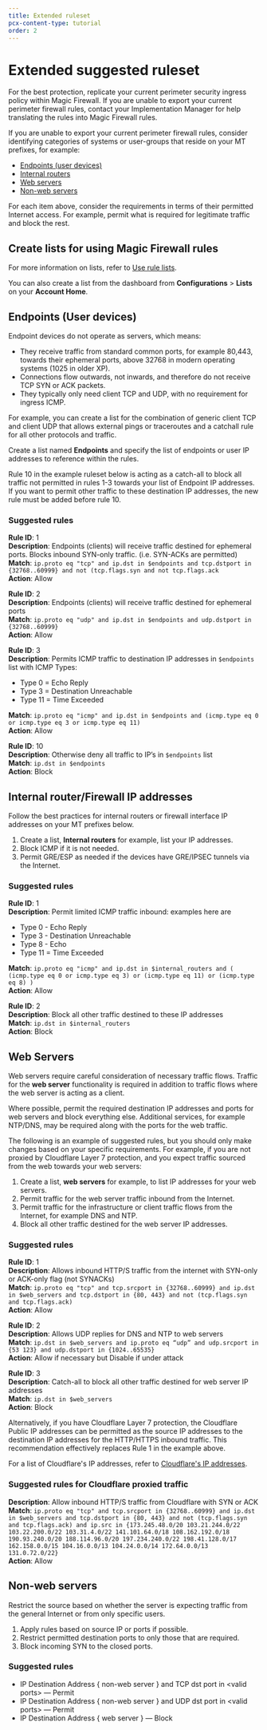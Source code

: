 ```yaml
---
title: Extended ruleset
pcx-content-type: tutorial
order: 2
---
```


# Extended suggested ruleset

For the best protection, replicate your current perimeter security ingress policy within Magic Firewall. If you are unable to export your current perimeter firewall rules, contact your Implementation Manager for help translating the rules into Magic Firewall rules.

If you are unable to export your current perimeter firewall rules, consider identifying categories of systems or user-groups that reside on your MT prefixes, for example:
- [Endpoints (user devices)](#endpoints-user-devices)
- [Internal routers](#internal-routerfirewall-ips)
- [Web servers](#web-servers)
- [Non-web servers](#non-web-servers)

For each item above, consider the requirements in terms of their permitted Internet access. For example, permit what is required for legitimate traffic and block the rest.

## Create lists for using Magic Firewall rules

For more information on lists, refer to [Use rule lists](/how-to/use-rules-list).

You can also create a list from the dashboard from **Configurations** > **Lists** on your **Account Home**.

## Endpoints (User devices)

Endpoint devices do not operate as servers, which means:
- They receive traffic from standard common ports, for example 80,443, towards their ephemeral ports, above 32768 in modern operating systems (1025 in older XP).
- Connections flow outwards, not inwards, and therefore do not receive TCP SYN or ACK packets.
- They typically only need client TCP and UDP, with no requirement for ingress ICMP.

For example, you can create a list for the combination of generic client TCP and client UDP that allows external pings or traceroutes and a catchall rule for all other protocols and traffic.

Create a list named **Endpoints** and specify the list of endpoints or user IP addresses to reference within the rules.

<Aside type="note">

Rule 10 in the example ruleset below is acting as a catch-all to block all traffic not permitted in rules 1-3 towards your list of Endpoint IP addresses. If you want to permit other traffic to these destination IP addresses, the new rule must be added before rule 10.

</Aside>

### Suggested rules

**Rule ID**: 1 <br/> 
**Description**: Endpoints (clients) will receive traffic destined for ephemeral ports. Blocks inbound SYN-only traffic. (i.e. SYN-ACKs are permitted) <br/> 
**Match**: `ip.proto eq "tcp" and ip.dst in $endpoints and tcp.dstport in {32768..60999} and not (tcp.flags.syn and not tcp.flags.ack` <br/>
**Action**: Allow <br/>

**Rule ID**: 2 <br/> 
**Description**: Endpoints (clients) will receive traffic destined for ephemeral ports <br/> 
**Match**: `ip.proto eq "udp" and ip.dst in $endpoints and udp.dstport in {32768..60999}` <br/>
**Action**: Allow <br/>

**Rule ID**: 3 <br/> 
**Description**: Permits ICMP traffic to destination IP addresses in `$endpoints` list with ICMP Types:
- Type 0 = Echo Reply <br/>
- Type 3 = Destination Unreachable <br/>
- Type 11 = Time Exceeded <br/>

**Match**: `ip.proto eq "icmp" and ip.dst in $endpoints and (icmp.type eq 0 or icmp.type eq 3 or icmp.type eq 11)` <br/>
**Action**: Allow <br/>

**Rule ID**: 10 <br/> 
**Description**: Otherwise deny all traffic to IP’s in `$endpoints` list <br/> 
**Match**: `ip.dst in $endpoints` <br/>
**Action**: Block <br/>

## Internal router/Firewall IP addresses

Follow the best practices for internal routers or firewall interface IP addresses on your MT prefixes below.

1. Create a list, **Internal routers** for example, list your IP addresses.
1. Block ICMP if it is not needed.
1. Permit GRE/ESP as needed if the devices have GRE/IPSEC tunnels via the Internet.

### Suggested rules

**Rule ID**: 1 <br/> 
**Description**: Permit limited ICMP traffic inbound: examples here are 
- Type 0 - Echo Reply
- Type 3 - Destination Unreachable
- Type 8 - Echo 
- Type 11 = Time Exceeded <br/>

**Match**: `ip.proto eq "icmp" and ip.dst in $internal_routers and ( (icmp.type eq 0 or icmp.type eq 3) or (icmp.type eq 11) or (icmp.type eq 8) )` <br/>
**Action**: Allow<br/>

**Rule ID**: 2 <br/> 
**Description**: Block all other traffic destined to these IP addresses <br/> 
**Match**: `ip.dst in $internal_routers` <br/>
**Action**: Block <br/>

## Web Servers

Web servers require careful consideration of necessary traffic flows. Traffic for the **web server** functionality is required in addition to traffic flows where the web server is acting as a client. 

Where possible, permit the required destination IP addresses and ports for web servers and block everything else. Additional services, for example NTP/DNS, may be required along with the ports for the web traffic. 

The following is an example of suggested rules, but you should only make changes based on your specific requirements. For example, if you are not proxied by Cloudflare Layer 7 protection, and you expect traffic sourced from the web towards your web servers:

1. Create a list, **web servers** for example, to list IP addresses for your web servers.
1. Permit traffic for the web server traffic inbound from the Internet.
1. Permit traffic for the infrastructure or client traffic flows from the Internet, for example DNS and NTP.
1. Block all other traffic destined for the web server IP addresses.

### Suggested rules

**Rule ID**: 1 <br/> 
**Description**: Allows inbound HTTP/S traffic from the internet with SYN-only or ACK-only flag (not SYNACKs) <br/> 
**Match**: `ip.proto eq "tcp" and tcp.srcport in {32768..60999} and ip.dst in $web_servers and tcp.dstport in {80, 443} and not (tcp.flags.syn and tcp.flags.ack)` <br/>
**Action**: Allow <br/>

**Rule ID**: 2 <br/> 
**Description**: Allows UDP replies for DNS and NTP to web servers <br/> 
**Match**: `ip.dst in $web_servers and ip.proto eq “udp” and udp.srcport in {53 123} and udp.dstport in {1024..65535}` <br/>
**Action**: Allow if necessary but Disable if under attack <br/>

**Rule ID**: 3 <br/> 
**Description**: Catch-all to block all other traffic destined for web server IP addresses <br/> 
**Match**: `ip.dst in $web_servers` <br/>
**Action**: Block <br/>

Alternatively, if you have Cloudflare Layer 7 protection, the Cloudflare Public IP addresses can be permitted as the source IP addresses to the destination IP addresses for the HTTP/HTTPS inbound traffic. This recommendation effectively replaces Rule 1 in the example above.

For a list of Cloudflare's IP addresses, refer to [Cloudflare's IP addresses](https://www.cloudflare.com/ips/).

### Suggested rules for Cloudflare proxied traffic

**Description**: Allow inbound HTTP/S traffic from Cloudflare with SYN or ACK <br/> 
**Match**: `ip.proto eq "tcp" and tcp.srcport in {32768..60999} and ip.dst in $web_servers and tcp.dstport in {80, 443} and not (tcp.flags.syn and tcp.flags.ack) and ip.src in {173.245.48.0/20 103.21.244.0/22 103.22.200.0/22 103.31.4.0/22 141.101.64.0/18 108.162.192.0/18 190.93.240.0/20 188.114.96.0/20 197.234.240.0/22 198.41.128.0/17 162.158.0.0/15 104.16.0.0/13 104.24.0.0/14 172.64.0.0/13 131.0.72.0/22}` <br/>
**Action**: Allow <br/>

## Non-web servers

Restrict the source based on whether the server is expecting traffic from the general Internet or from only specific users.

1. Apply rules based on source IP or ports if possible.
1. Restrict permitted destination ports to only those that are required. 
1. Block incoming SYN to the closed ports.

### Suggested rules

- IP Destination Address { non-web server } and TCP dst port in &lt;valid ports> — Permit
- IP Destination Address { non-web server } and UDP dst port in &lt;valid ports> — Permit
- IP Destination Address { web server } — Block
